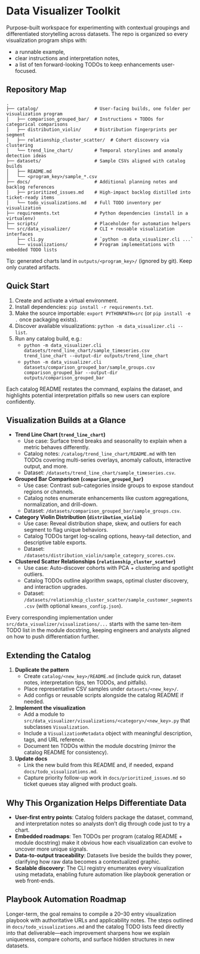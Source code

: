 # Data Visualizer Toolkit

Purpose-built workspace for experimenting with contextual groupings and differentiated storytelling across datasets. The repo is organized so every visualization program ships with:
- a runnable example,
- clear instructions and interpretation notes,
- a list of ten forward-looking TODOs to keep enhancements user-focused.

## Repository Map
```
.
├── catalog/                     # User-facing builds, one folder per visualization program
│   ├── comparison_grouped_bar/  # Instructions + TODOs for categorical comparisons
│   ├── distribution_violin/     # Distribution fingerprints per segment
│   ├── relationship_cluster_scatter/  # Cohort discovery via clustering
│   └── trend_line_chart/        # Temporal storylines and anomaly detection ideas
├── datasets/                    # Sample CSVs aligned with catalog builds
│   ├── README.md
│   └── <program_key>/sample_*.csv
├── docs/                        # Additional planning notes and backlog references
│   ├── prioritized_issues.md    # High-impact backlog distilled into ticket-ready items
│   └── todo_visualizations.md   # Full TODO inventory per visualization
├── requirements.txt             # Python dependencies (install in a virtualenv)
├── scripts/                     # Placeholder for automation helpers
└── src/data_visualizer/         # CLI + reusable visualization interfaces
    ├── cli.py                   # `python -m data_visualizer.cli ...`
    └── visualizations/          # Program implementations with embedded TODO lists
```

Tip: generated charts land in `outputs/<program_key>/` (ignored by git). Keep only curated artifacts.

## Quick Start
1. Create and activate a virtual environment.
2. Install dependencies: `pip install -r requirements.txt`.
3. Make the source importable: `export PYTHONPATH=src` (or `pip install -e .` once packaging exists).
4. Discover available visualizations: `python -m data_visualizer.cli --list`.
5. Run any catalog build, e.g.:
   - `python -m data_visualizer.cli datasets/trend_line_chart/sample_timeseries.csv trend_line_chart --output-dir outputs/trend_line_chart`
   - `python -m data_visualizer.cli datasets/comparison_grouped_bar/sample_groups.csv comparison_grouped_bar --output-dir outputs/comparison_grouped_bar`

Each catalog README restates the command, explains the dataset, and highlights potential interpretation pitfalls so new users can explore confidently.

## Visualization Builds at a Glance
- **Trend Line Chart (`trend_line_chart`)**
  - Use case: Surface trend breaks and seasonality to explain when a metric behaves differently.
  - Catalog notes: `/catalog/trend_line_chart/README.md` with ten TODOs covering multi-series overlays, anomaly callouts, interactive output, and more.
  - Dataset: `/datasets/trend_line_chart/sample_timeseries.csv`.
- **Grouped Bar Comparison (`comparison_grouped_bar`)**
  - Use case: Contrast sub-categories inside groups to expose standout regions or channels.
  - Catalog notes enumerate enhancements like custom aggregations, normalization, and drill-down.
  - Dataset: `/datasets/comparison_grouped_bar/sample_groups.csv`.
- **Category Violin Distribution (`distribution_violin`)**
  - Use case: Reveal distribution shape, skew, and outliers for each segment to flag unique behaviors.
  - Catalog TODOs target log-scaling options, heavy-tail detection, and descriptive table exports.
  - Dataset: `/datasets/distribution_violin/sample_category_scores.csv`.
- **Clustered Scatter Relationships (`relationship_cluster_scatter`)**
  - Use case: Auto-discover cohorts with PCA + clustering and spotlight outliers.
  - Catalog TODOs outline algorithm swaps, optimal cluster discovery, and interaction upgrades.
  - Dataset: `/datasets/relationship_cluster_scatter/sample_customer_segments.csv` (with optional `kmeans_config.json`).

Every corresponding implementation under `src/data_visualizer/visualizations/...` starts with the same ten-item TODO list in the module docstring, keeping engineers and analysts aligned on how to push differentiation further.

## Extending the Catalog
1. **Duplicate the pattern**
   - Create `catalog/<new_key>/README.md` (include quick run, dataset notes, interpretation tips, ten TODOs, and pitfalls).
   - Place representative CSV samples under `datasets/<new_key>/`.
   - Add configs or reusable scripts alongside the catalog README if needed.
2. **Implement the visualization**
   - Add a module to `src/data_visualizer/visualizations/<category>/<new_key>.py` that subclasses `Visualization`.
   - Include a `VisualizationMetadata` object with meaningful description, tags, and URL reference.
   - Document ten TODOs within the module docstring (mirror the catalog README for consistency).
3. **Update docs**
   - Link the new build from this README and, if needed, expand `docs/todo_visualizations.md`.
   - Capture priority follow-up work in `docs/prioritized_issues.md` so ticket queues stay aligned with product goals.

## Why This Organization Helps Differentiate Data
- **User-first entry points**: Catalog folders package the dataset, command, and interpretation notes so analysts don’t dig through code just to try a chart.
- **Embedded roadmaps**: Ten TODOs per program (catalog README + module docstring) make it obvious how each visualization can evolve to uncover more unique signals.
- **Data-to-output traceability**: Datasets live beside the builds they power, clarifying how raw data becomes a contextualized graphic.
- **Scalable discovery**: The CLI registry enumerates every visualization using metadata, enabling future automation like playbook generation or web front-ends.

## Playbook Automation Roadmap
Longer-term, the goal remains to compile a 20–30 entry visualization playbook with authoritative URLs and applicability notes. The steps outlined in `docs/todo_visualizations.md` and the catalog TODO lists feed directly into that deliverable—each improvement sharpens how we explain uniqueness, compare cohorts, and surface hidden structures in new datasets.
